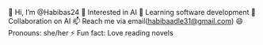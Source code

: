 👋 Hi, I’m @Habibas24
👀 Interested in AI
🌱 Learning software development
💞️ Collaboration on AI
📫 Reach me via email(habibaadle31@gmail.com)
😄 Pronouns: she/her
⚡ Fun fact: Love reading novels
<!---
Habibas24/Habibas24 is a ✨ special ✨ repository because its `README.md` (this file) appears on your GitHub profile.
You can click the Preview link to take a look at your changes.
--->
